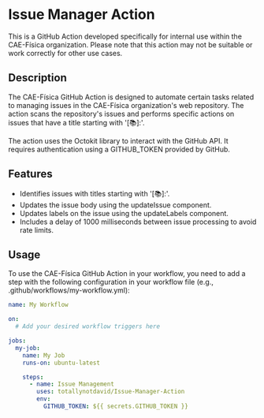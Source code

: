 # Issue Manager Action

This is a GitHub Action developed specifically for internal use within the CAE-Física organization. Please note that this action may not be suitable or work correctly for other use cases.

## Description

The CAE-Física GitHub Action is designed to automate certain tasks related to managing issues in the CAE-Física organization's web repository. The action scans the repository's issues and performs specific actions on issues that have a title starting with '[📚]:'.

The action uses the Octokit library to interact with the GitHub API. It requires authentication using a GITHUB_TOKEN provided by GitHub.

## Features

- Identifies issues with titles starting with '[📚]:'.
- Updates the issue body using the updateIssue component.
- Updates labels on the issue using the updateLabels component.
- Includes a delay of 1000 milliseconds between issue processing to avoid rate limits.

## Usage

To use the CAE-Física GitHub Action in your workflow, you need to add a step with the following configuration in your workflow file (e.g., .github/workflows/my-workflow.yml):

```yaml
name: My Workflow

on:
  # Add your desired workflow triggers here

jobs:
  my-job:
    name: My Job
    runs-on: ubuntu-latest

    steps:
      - name: Issue Management
        uses: totallynotdavid/Issue-Manager-Action
        env:
          GITHUB_TOKEN: ${{ secrets.GITHUB_TOKEN }}
```
